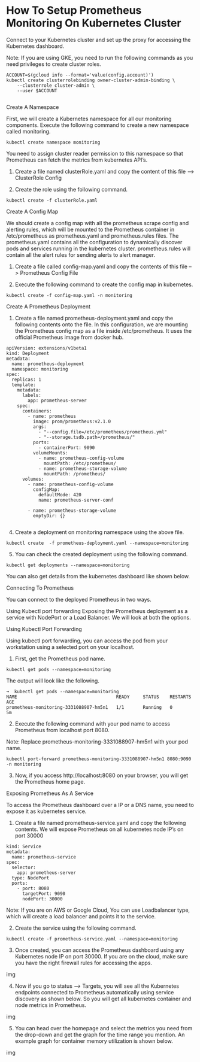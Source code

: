 # How To Setup Prometheus Monitoring On Kubernetes Cluster


Connect to your Kubernetes cluster and set up the proxy for accessing the Kubernetes dashboard.

Note: If you are using GKE, you need to run the following commands as you need privileges to create cluster roles.

```
ACCOUNT=$(gcloud info --format='value(config.account)')
kubectl create clusterrolebinding owner-cluster-admin-binding \
    --clusterrole cluster-admin \
    --user $ACCOUNT
    
 ```
Create A Namespace

First, we will create a Kubernetes namespace for all our monitoring components. Execute the following command to create a new namespace called monitoring.

```kubectl create namespace monitoring```

You need to assign cluster reader permission to this namespace so that Prometheus can fetch the metrics from kubernetes API’s.

1. Create a file named clusterRole.yaml and copy the content of this file –> ClusterRole Config

2. Create the role using the following command.


```kubectl create -f clusterRole.yaml```

Create A Config Map

We should create a config map with all the prometheus scrape config and alerting rules, which will be mounted to the Prometheus container in /etc/prometheus as prometheus.yaml and prometheus.rules files. The prometheus.yaml contains all the configuration to dynamically discover pods and services running in the kubernetes cluster. prometheus.rules will contain all the alert rules for sending alerts to alert manager.

1. Create a file called config-map.yaml and copy the contents of this file –> Prometheus Config File

2. Execute the following command to create the config map in kubernetes.

```kubectl create -f config-map.yaml -n monitoring```

Create A Prometheus Deployment

1. Create a file named prometheus-deployment.yaml and copy the following contents onto the file. In this configuration, we are mounting the Prometheus config map as a file inside /etc/prometheus. It uses the official Prometheus image from docker hub.

```
apiVersion: extensions/v1beta1
kind: Deployment
metadata:
  name: prometheus-deployment
  namespace: monitoring
spec:
  replicas: 1
  template:
    metadata:
      labels:
        app: prometheus-server
    spec:
      containers:
        - name: prometheus
          image: prom/prometheus:v2.1.0
          args:
            - "--config.file=/etc/prometheus/prometheus.yml"
            - "--storage.tsdb.path=/prometheus/"
          ports:
            - containerPort: 9090
          volumeMounts:
            - name: prometheus-config-volume
              mountPath: /etc/prometheus/
            - name: prometheus-storage-volume
              mountPath: /prometheus/
      volumes:
        - name: prometheus-config-volume
          configMap:
            defaultMode: 420
            name: prometheus-server-conf
  
        - name: prometheus-storage-volume
          emptyDir: {}
          
```
4. Create a deployment on monitoring namespace using the above file.

```kubectl create  -f prometheus-deployment.yaml --namespace=monitoring```

5. You can check the created deployment using the following command.

```kubectl get deployments --namespace=monitoring```

You can also get details from the kubernetes dashboard like shown below.

Connecting To Prometheus

You can connect to the deployed Prometheus in two ways.

Using Kubectl port forwarding
Exposing the Prometheus deployment as a service with NodePort or a Load Balancer.
We will look at both the options.

Using Kubectl Port Forwarding

Using kubectl port forwarding, you can access the pod from your workstation using a selected port on your localhost.

1. First, get the Prometheus pod name.


```kubectl get pods --namespace=monitoring```

The output will look like the following.

```
➜  kubectl get pods --namespace=monitoring
NAME                                     READY     STATUS    RESTARTS   AGE
prometheus-monitoring-3331088907-hm5n1   1/1       Running   0          5m
```
2. Execute the following command with your pod name to access Prometheus from localhost port 8080.

Note: Replace prometheus-monitoring-3331088907-hm5n1 with your pod name.

```
kubectl port-forward prometheus-monitoring-3331088907-hm5n1 8080:9090 -n monitoring
```
3. Now, if you access http://localhost:8080 on your browser, you will get the Prometheus home page.

Exposing Prometheus As A Service

To access the Prometheus dashboard over a IP or a DNS name, you need to expose it as kubernetes service.

1. Create a file named prometheus-service.yaml and copy the following contents. We will expose Prometheus on all kubernetes node IP’s on port 30000

```apiVersion: v1
kind: Service
metadata:
  name: prometheus-service
spec:
  selector: 
    app: prometheus-server
  type: NodePort
  ports:
    - port: 8080
      targetPort: 9090 
      nodePort: 30000
   ```
   
Note: If you are on AWS or Google Cloud, You can use Loadbalancer type, which will create a load balancer and points it to the service.

2. Create the service using the following command.
```
kubectl create -f prometheus-service.yaml --namespace=monitoring

```
3. Once created, you can access the Prometheus dashboard using any Kubernetes node IP on port 30000. If you are on the cloud, make sure you have the right firewall rules for accessing the apps.



img 



4. Now if you go to status –> Targets, you will see all the Kubernetes endpoints connected to Prometheus automatically using service discovery as shown below. So you will get all kubernetes container and node metrics in Prometheus.


img 

5. You can head over the homepage and select the metrics you need from the drop-down and get the graph for the time range you mention. An example graph for container memory utilization is shown below.



img 


